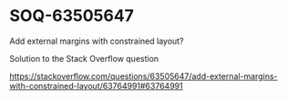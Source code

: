 # SOQ-63505647
Add external margins with constrained layout?

Solution to the Stack Overflow question

https://stackoverflow.com/questions/63505647/add-external-margins-with-constrained-layout/63764991#63764991
